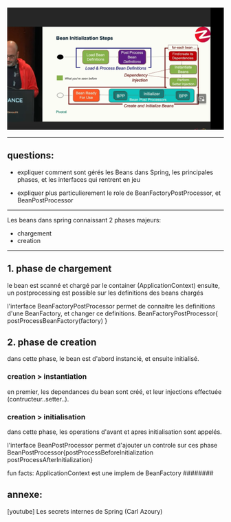 ![bean_init_steps.png](bean_init_steps.png)
***
## questions:
  - expliquer comment sont gérés les Beans dans Spring,
    les principales phases, 
    et les interfaces qui rentrent en jeu

  - expliquer plus particulierement le role de BeanFactoryPostProcessor, et BeanPostProcessor
****

Les beans dans spring connaissant 2 phases majeurs:
- chargement
- creation
****
## 1. phase de chargement

  le bean est scanné et chargé par le container (ApplicationContext)
  ensuite, un postprocessing est possible sur les definitions des beans chargés
  
  l'interface BeanFactoryPostProcessor permet de connaitre les definitions d'une BeanFactory, 
  et changer ce definitions.
  BeanFactoryPostProcessor{ postProcessBeanFactory(factory) }
    
    
## 2. phase de creation

dans cette phase, le bean est d'abord instancié, et ensuite initialisé.

### creation > instantiation
en premier, les dependances du bean sont créé, et leur injections effectuée (contructeur..setter..).

### creation > initialisation

dans cette phase, les operations d'avant et apres initialisation sont appelés.

l'interface BeanPostProcessor permet d'ajouter un controle sur ces phase
      BeanPostProcessor{postProcessBeforeInitialization postProcessAfterInitialization}

fun facts:
  ApplicationContext est une implem de BeanFactory
########
##  annexe:


[youtube] Les secrets internes de Spring (Carl Azoury)
